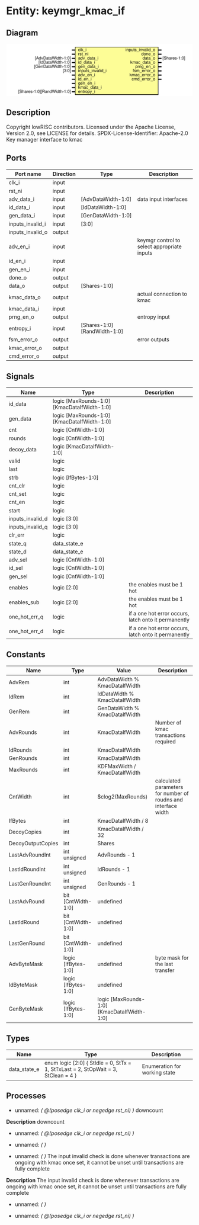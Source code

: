 # Entity: keymgr_kmac_if
## Diagram
![Diagram](keymgr_kmac_if.svg "Diagram")
## Description
Copyright lowRISC contributors.
 Licensed under the Apache License, Version 2.0, see LICENSE for details.
 SPDX-License-Identifier: Apache-2.0
 Key manager interface to kmac
 
## Ports
| Port name        | Direction | Type                        | Description                                 |
| ---------------- | --------- | --------------------------- | ------------------------------------------- |
| clk_i            | input     |                             |                                             |
| rst_ni           | input     |                             |                                             |
| adv_data_i       | input     | [AdvDataWidth-1:0]          | data input interfaces                       |
| id_data_i        | input     | [IdDataWidth-1:0]           |                                             |
| gen_data_i       | input     | [GenDataWidth-1:0]          |                                             |
| inputs_invalid_i | input     | [3:0]                       |                                             |
| inputs_invalid_o | output    |                             |                                             |
| adv_en_i         | input     |                             | keymgr control to select appropriate inputs |
| id_en_i          | input     |                             |                                             |
| gen_en_i         | input     |                             |                                             |
| done_o           | output    |                             |                                             |
| data_o           | output    | [Shares-1:0]                |                                             |
| kmac_data_o      | output    |                             | actual connection to kmac                   |
| kmac_data_i      | input     |                             |                                             |
| prng_en_o        | output    |                             | entropy input                               |
| entropy_i        | input     | [Shares-1:0][RandWidth-1:0] |                                             |
| fsm_error_o      | output    |                             | error outputs                               |
| kmac_error_o     | output    |                             |                                             |
| cmd_error_o      | output    |                             |                                             |
## Signals
| Name             | Type                                       | Description                                           |
| ---------------- | ------------------------------------------ | ----------------------------------------------------- |
| id_data          | logic [MaxRounds-1:0][KmacDataIfWidth-1:0] |                                                       |
| gen_data         | logic [MaxRounds-1:0][KmacDataIfWidth-1:0] |                                                       |
| cnt              | logic [CntWidth-1:0]                       |                                                       |
| rounds           | logic [CntWidth-1:0]                       |                                                       |
| decoy_data       | logic [KmacDataIfWidth-1:0]                |                                                       |
| valid            | logic                                      |                                                       |
| last             | logic                                      |                                                       |
| strb             | logic [IfBytes-1:0]                        |                                                       |
| cnt_clr          | logic                                      |                                                       |
| cnt_set          | logic                                      |                                                       |
| cnt_en           | logic                                      |                                                       |
| start            | logic                                      |                                                       |
| inputs_invalid_d | logic [3:0]                                |                                                       |
| inputs_invalid_q | logic [3:0]                                |                                                       |
| clr_err          | logic                                      |                                                       |
| state_q          | data_state_e                               |                                                       |
| state_d          | data_state_e                               |                                                       |
| adv_sel          | logic [CntWidth-1:0]                       |                                                       |
| id_sel           | logic [CntWidth-1:0]                       |                                                       |
| gen_sel          | logic [CntWidth-1:0]                       |                                                       |
| enables          | logic [2:0]                                | the enables must be 1 hot                             |
| enables_sub      | logic [2:0]                                | the enables must be 1 hot                             |
| one_hot_err_q    | logic                                      | if a one hot error occurs, latch onto it permanently  |
| one_hot_err_d    | logic                                      | if a one hot error occurs, latch onto it permanently  |
## Constants
| Name              | Type                | Value                                      | Description                                                     |
| ----------------- | ------------------- | ------------------------------------------ | --------------------------------------------------------------- |
| AdvRem            | int                 | AdvDataWidth % KmacDataIfWidth             |                                                                 |
| IdRem             | int                 | IdDataWidth  % KmacDataIfWidth             |                                                                 |
| GenRem            | int                 | GenDataWidth % KmacDataIfWidth             |                                                                 |
| AdvRounds         | int                 | KmacDataIfWidth                            | Number of kmac transactions required                            |
| IdRounds          | int                 | KmacDataIfWidth                            |                                                                 |
| GenRounds         | int                 | KmacDataIfWidth                            |                                                                 |
| MaxRounds         | int                 | KDFMaxWidth  / KmacDataIfWidth             |                                                                 |
| CntWidth          | int                 | $clog2(MaxRounds)                          | calculated parameters for number of roudns and interface width  |
| IfBytes           | int                 | KmacDataIfWidth / 8                        |                                                                 |
| DecoyCopies       | int                 | KmacDataIfWidth / 32                       |                                                                 |
| DecoyOutputCopies | int                 | Shares                                     |                                                                 |
| LastAdvRoundInt   | int unsigned        | AdvRounds - 1                              |                                                                 |
| LastIdRoundInt    | int unsigned        | IdRounds - 1                               |                                                                 |
| LastGenRoundInt   | int unsigned        | GenRounds - 1                              |                                                                 |
| LastAdvRound      | bit [CntWidth-1:0]  | undefined                                  |                                                                 |
| LastIdRound       | bit [CntWidth-1:0]  | undefined                                  |                                                                 |
| LastGenRound      | bit [CntWidth-1:0]  | undefined                                  |                                                                 |
| AdvByteMask       | logic [IfBytes-1:0] | undefined                                  | byte mask for the last transfer                                 |
| IdByteMask        | logic [IfBytes-1:0] | undefined                                  |                                                                 |
| GenByteMask       | logic [IfBytes-1:0] | logic [MaxRounds-1:0][KmacDataIfWidth-1:0] |                                                                 |
## Types
| Name         | Type                                                                                                            | Description                    |
| ------------ | --------------------------------------------------------------------------------------------------------------- | ------------------------------ |
| data_state_e | enum logic [2:0] {     StIdle   = 0,     StTx     = 1,     StTxLast = 2,     StOpWait = 3,     StClean  = 4   } | Enumeration for working state  |
## Processes
- unnamed: _( @(posedge clk_i or negedge rst_ni) )_
downcount

**Description**
downcount

- unnamed: _( @(posedge clk_i or negedge rst_ni) )_

- unnamed: _(  )_

- unnamed: _(  )_
The input invalid check is done whenever transactions are ongoing with kmac
once set, it cannot be unset until transactions are fully complete

**Description**
The input invalid check is done whenever transactions are ongoing with kmac
once set, it cannot be unset until transactions are fully complete

- unnamed: _(  )_

- unnamed: _( @(posedge clk_i or negedge rst_ni) )_

